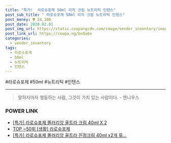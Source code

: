 ```yaml
--- 
title: "특가!  라로슈포제 50ml 리치 크림 뉴트리틱 인텐스" 
post_sub_title: " 라로슈포제 50ml 리치 크림 뉴트리틱 인텐스" 
post_money: ₩ 24,100 
post_date: 2020.02.01 
post_img_url: https://static.coupangcdn.com/image/vendor_inventory/images/2017/02/17/17/9/2f023193-5b3d-4a98-b666-3d9be3f39cec.jpg 
post_link_url: https://coupa.ng/bnQv6n 
categories: 
  - vendor_inventory 
tags: 
  - 라로슈포제 
  - 50ml 
  - 뉴트리틱 
  - 인텐스 
--- 
```

  #라로슈포제 #50ml #뉴트리틱 #인텐스 
<hr> 

> 말하자마자 행동하는 사람, 그것이 가치 있는 사람이다. - 엔니우스 


### POWER LINK

* <a href="https://blog.naver.com/sakai111/221792886364" target="_blank">[특가] 라로슈포제 똘러리앙 울트라 크림 40ml X 2</a>
* <a href="https://blog.naver.com/an0733/221792065195" target="_blank"> TOP ~50위 [생활] 라로슈포제</a>
* <a href="https://blog.naver.com/santokki14/221792187966" target="_blank">[특가] 라로슈포제 똘러리앙 울트라 진정크림 40ml x2개 묶...</a>
